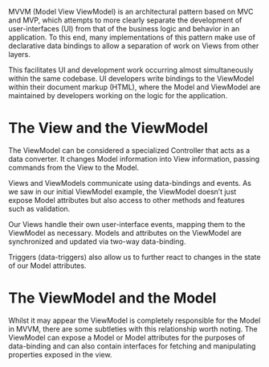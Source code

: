MVVM (Model View ViewModel) is an architectural pattern based on MVC and MVP, which attempts to more clearly separate the development of user-interfaces (UI) from that of the business logic and behavior in an application. To this end, many implementations of this pattern make use of declarative data bindings to allow a separation of work on Views from other layers.

This facilitates UI and development work occurring almost simultaneously within the same codebase. UI developers write bindings to the ViewModel within their document markup (HTML), where the Model and ViewModel are maintained by developers working on the logic for the application.

# The View and the ViewModel

The ViewModel can be considered a specialized Controller that acts as a data converter. It changes Model information into View information, passing commands from the View to the Model.

Views and ViewModels communicate using data-bindings and events. As we saw in our initial ViewModel example, the ViewModel doesn’t just expose Model attributes but also access to other methods and features such as validation.

Our Views handle their own user-interface events, mapping them to the ViewModel as necessary. Models and attributes on the ViewModel are synchronized and updated via two-way data-binding.

Triggers (data-triggers) also allow us to further react to changes in the state of our Model attributes.

# The ViewModel and the Model

Whilst it may appear the ViewModel is completely responsible for the Model in MVVM, there are some subtleties with this relationship worth noting. The ViewModel can expose a Model or Model attributes for the purposes of data-binding and can also contain interfaces for fetching and manipulating properties exposed in the view.
